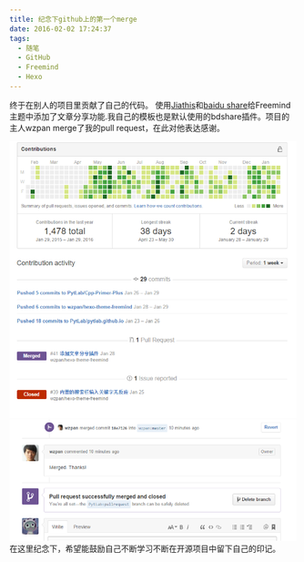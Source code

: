 ```yaml
---
title: 纪念下github上的第一个merge
date: 2016-02-02 17:24:37
tags:
  - 随笔
  - GitHub
  - Freemind
  - Hexo
---
```

终于在别人的项目里贡献了自己的代码。
使用[Jiathis](http://www.jiathis.com/)和[baidu share](http://share.baidu.com/)给Freemind主题中添加了文章分享功能.我自己的模板也是默认使用的bdshare插件。项目的主人wzpan merge了我的pull request，在此对他表达感谢。
<!-- more -->
![](assets/images/blog_img/2016-02-02-纪念下载github上的第一个merge/page.png)
![](assets/images/blog_img/2016-02-02-纪念下载github上的第一个merge/chat.png)
在这里纪念下，希望能鼓励自己不断学习不断在开源项目中留下自己的印记。
